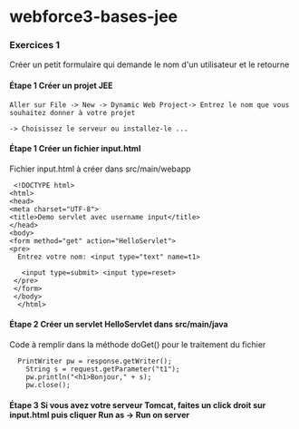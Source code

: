 # webforce3-bases-jee

### Exercices 1

Créer un petit formulaire qui demande le nom d'un utilisateur et le retourne

#### Étape 1 Créer un projet JEE

    Aller sur File -> New -> Dynamic Web Project-> Entrez le nom que vous souhaitez donner à votre projet 
    
    -> Choisissez le serveur ou installez-le ...



#### Étape 1 Créer un fichier input.html

Fichier input.html à créer dans src/main/webapp



     <!DOCTYPE html>
    <html>
    <head>
    <meta charset="UTF-8">
    <title>Demo servlet avec username input</title>
    </head>
    <body>
    <form method="get" action="HelloServlet">
    <pre>
      Entrez votre nom: <input type="text" name=t1>

       <input type=submit> <input type=reset>
     </pre>
     </form>
     </body>
      </html>

#### Étape 2 Créer un servlet HelloServlet dans src/main/java

Code à remplir dans la méthode doGet() pour le traitement du fichier


      PrintWriter pw = response.getWriter();
		String s = request.getParameter("t1");
		pw.println("<h1>Bonjour," + s);
		pw.close();
		
		
		
#### Étape 3 Si vous avez votre serveur Tomcat, faites un click droit sur input.html puis cliquer Run as -> Run on server
          
          
          

